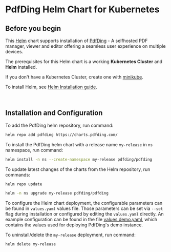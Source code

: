 # PdfDing Helm Chart for Kubernetes

## Before you begin

This [Helm](https://github.com/kubernetes/helm) chart supports installation of
[PdfDing](https://github.com/mrmn2/PdfDing) - A selfhosted PDF manager, viewer and editor offering
a seamless user experience on multiple devices.

The prerequisites for this Helm chart is a working **Kubernetes Cluster** and **Helm** installed.

If you don't have a Kubernetes Cluster, create one with [minikube](https://minikube.sigs.k8s.io/docs/start/).

To install Helm, see [Helm Installation guide](https://helm.sh/docs/intro/install/).

<br>

## Installation and Configuration

To add the PdfDing helm repository, run command:

```bash
helm repo add pdfding https://charts.pdfding.com/
```

To install the PdfDing helm chart with a release name `my-release` in `ns` namespace, run command:

```bash
helm install -n ns --create-namespace my-release pdfding/pdfding
```

To update latest changes of the charts from the Helm repository, run commands:

```bash
helm repo update

helm -n ns upgrade my-release pdfding/pdfding

```

To configure the Helm chart deployment, the configurable parameters can be found in `values.yaml` values file.
Those parameters can be set via `--set` flag during installation or configured by editing the `values.yaml` directly.
An example configuration can be found in the file [values.demo.yaml](https://github.com/mrmn2/PdfDing-chartrepo/blob/main/charts/pdfding/values.demo.yaml), which contains the values used for
deploying PdfDing's demo instance.

To uninstall/delete the `my-release` deployment, run command:

```bash
helm delete my-release
```
